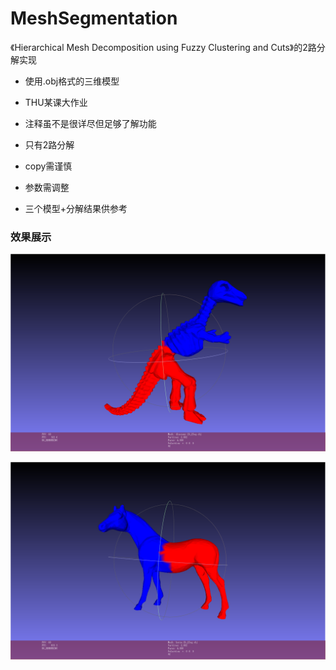 # MeshSegmentation

《Hierarchical Mesh Decomposition using Fuzzy Clustering and Cuts》的2路分解实现

+ 使用.obj格式的三维模型

+ THU某课大作业

+ 注释虽不是很详尽但足够了解功能

+ 只有2路分解

+ copy需谨慎

+ 参数需调整

+ 三个模型+分解结果供参考



### 效果展示

![image-20220331143757613](README.assets/image-20220331143757613.png)

![image-20220331143835846](README.assets/image-20220331143835846.png)

